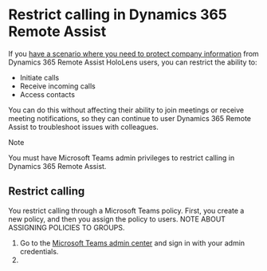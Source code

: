 
# Restrict calling in Dynamics 365 Remote Assist

If you [have a scenario where you need to protect company information](restricted-mode-overview.md) from Dynamics 365 Remote Assist HoloLens users, you can restrict the ability to:

- Initiate calls 
- Receive incoming calls
- Access contacts

You can do this without affecting their ability to join meetings or receive meeting notifications, so they can continue to user Dynamics 365 Remote Assist to troubleshoot issues with colleagues. 

> [!NOTE]
> You must have Microsoft Teams admin privileges to restrict calling in Dynamics 365 Remote Assist.

## Restrict calling

You restrict calling through a Microsoft Teams policy. First, you create a new policy, and then you assign the policy to users. NOTE ABOUT ASSIGNING POLICIES TO GROUPS.

1. Go to the [Microsoft Teams admin center](https://admin.teams.microsoft.com) and sign in with your admin credentials. 
2. 
